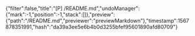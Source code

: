 {"filter":false,"title":"[P] /README.md","undoManager":{"mark":-1,"position":-1,"stack":[]},"preview":{"path":"/README.md","previewer":"previewMarkdown"},"timestamp":1567878351991,"hash":"da39a3ee5e6b4b0d3255bfef95601890afd80709"}